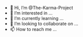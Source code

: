 - 👋 Hi, I’m @The-Karma-Project
- 👀 I’m interested in ...
- 🌱 I’m currently learning ...
- 💞️ I’m looking to collaborate on ...
- 📫 How to reach me ...

<!---
The-Karma-Project/The-Karma-Project is a ✨ special ✨ repository because its `README.md` (this file) appears on your GitHub profile.
You can click the Preview link to take a look at your changes.
--->
